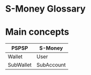 # S-Money Glossary

# Main concepts

| PSPSP | S-Money |
| ----- | ----- |
| Wallet | User |
| SubWallet | SubAccount |

